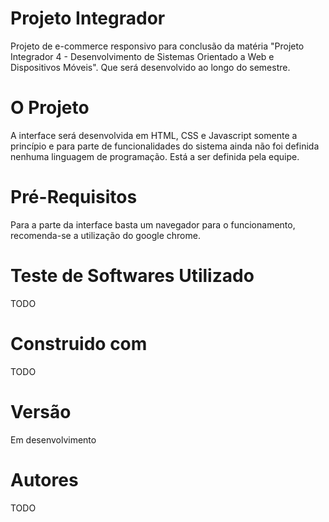 # Projeto Integrador
Projeto de e-commerce responsivo para conclusão da matéria "Projeto Integrador 4 - Desenvolvimento de Sistemas Orientado a Web e Dispositivos Móveis".
Que será desenvolvido ao longo do semestre.

# O Projeto
A interface será desenvolvida em HTML, CSS e Javascript somente a princípio e para parte de funcionalidades do sistema
ainda não foi definida nenhuma linguagem de programação. Está a ser definida pela equipe.

# Pré-Requisitos
Para a parte da interface basta um navegador para o funcionamento, recomenda-se a utilização do google chrome.

# Teste de Softwares Utilizado
TODO

# Construido com
TODO

# Versão
Em desenvolvimento

# Autores
TODO